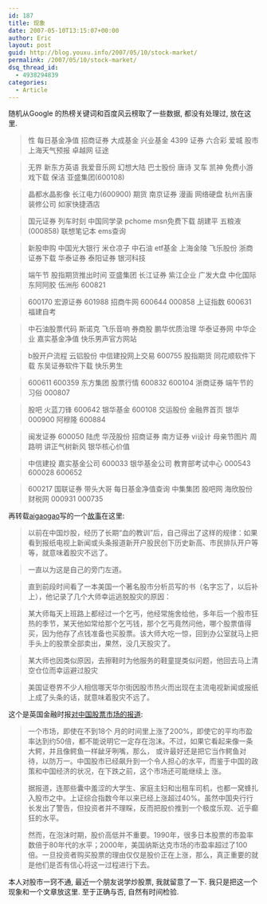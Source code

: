 ```yaml
---
id: 187
title: 现象
date: 2007-05-10T13:15:07+00:00
author: Eric
layout: post
guid: http://blog.youxu.info/2007/05/10/stock-market/
permalink: /2007/05/10/stock-market/
dsq_thread_id:
  - 4938294839
categories:
  - Article
---
```

随机从Google 的热榜关键词和百度风云榜取了一些数据, 都没有处理过, 放在这里.

> 性 每日基金净值 招商证券 大成基金 兴业基金 4399 证券 六合彩 爱城 股市 上海天气预报 卓越网 征途
  
> 无界 新东方英语 我爱音乐网 幻想大陆 巴士股份 唐诗 叉车 凯神 免费小游戏下载 保洁 亚盛集团(600108)
  
> 晶都水晶影像 长江电力(600900) 期货 南京证券 漫画 网络硬盘 杭州吉康装修公司 如家快捷酒店
  
> 国元证券 列车时刻 中国同学录 pchome msn免费下载 胡建平 五粮液(000858) 联想笔记本 ems查询
  
> 新股申购 中国光大银行 米仓凉子 中石油 etf基金 上海金陵 飞乐股份 浙商证券下载 华泰证券 泰阳证券 银河科技
  
> 端午节 股指期货推出时间 亚盛集团 长江证券 紫江企业 广发大盘 中化国际 东阿阿胶 伍洲彤 600821
  
> 600170 宏源证券 601988 招商牛网 600644 000858 上证指数 600631 福建自考
  
> 中石油股票代码 斯诺克 飞乐音响 券商股 鹏华优质治理 华泰证券网 中华企业 嘉实基金净值 快乐男声官方网站
  
> b股开户流程 云铝股份 中信建投网上交易 600755 股指期货 同花顺软件下载 东吴证券软件下载 快乐男生
  
> 600611 600359 东方集团 股票行情 600832 600104 浙商证券 端午节的习俗 000807
  
> 股吧 火蓝刀锋 600642 银华基金 600108 交运股份 金融界首页 银华 000900 阿穆隆 600884
  
> 闽发证券 600050 陆虎 华茂股份 招商证券 南方证券 vi设计 母亲节图片 周路明 讲正气树新风 银华核心价值
  
> 中信建投 嘉实基金公司 600033 银华基金公司 教育部考试中心 000543 600028 600652
  
> 600217 国联证券 带头大哥 每日基金净值查询 中集集团 股吧网 海欣股份 财税网 000931 000735

再转载[aigaogao](http://blog.donews.com/aigaogao/)写的一个[故事](http://blog.donews.com/aigaogao/archive/2006/12/03/1089708.aspx)在这里:

> 以前在中国炒股，经历了长期“血的教训”后，自己得出了这样的规律：如果看到报纸电视上新闻或头条报道新开户股民创下历史新高、市民排队开户等等，就意味着股灾不远了。
  
> 一直以为这是自己的旁门左道。
  
> 直到前段时间看了一本美国一个著名股市分析员写的书（名字忘了，以后补上），他记录了几个大师幸运逃脱股灾的原因：
  
> 某大师每天上班路上都经过一个乞丐，他经常施舍给他，多年后一个股市狂热的季节，某天他如常给那个乞丐钱，那个乞丐竟然问他，哪个股票值得买，因为他存了点钱准备也买股票。该大师大吃一惊，回到办公室就马上把手头上的股票全部卖出，果然，没几天股灾了。
  
> 某大师也因类似原因，去擦鞋时为他服务的鞋童提类似问题，他回去马上清空仓位而幸运避过股灾
  
> 美国证卷界不少人相信哪天华尔街因股市热火而出现在主流电视新闻或报纸上成了头条的话，就意味着股灾不远了。

这个是英国金融时报[对中国股票市场的报道](http://www.cnfstar.com/stock/2007/20070509/20070509368747.shtml):

> <span class="txtContent1">一个市场，即使在不到18个 月的时间里上涨了200%，即使它的平均市盈率达到约50倍，都不能说明它一定存在泡沫。不过，如果它看起来像一条大鳄，并且像鳄鱼一样龇牙咧嘴，那么， 或许最好还是把它当作鳄鱼对待，以防万一。中国股市已经飙升到一个令人担心的水平，而鉴于中国的政策和中国经济的状况，在下跌之前，这个市场还可能继续上 涨。</span>
> 
> 据报道，连那些囊中羞涩的大学生、家庭主妇和出租车司机，也都一窝蜂扎入股市之中。上证综合指数今年以来已经上涨超过40%。虽然中国央行行长发出了警告，但投资者并不理睬，反而把股价推到一个极度乐观、近乎癫狂的水平。
> 
> 然而，在泡沫时期，股价高低并不重要。1990年，很多日本股票的市盈率数倍于80年代的水平；2000年，美国纳斯达克市场的市盈率超过了100倍。一旦投资者购买股票的理由仅仅是股价正在上涨，那么，真正重要的就是他们是否有信心将这一过程进行下去。

本人对股市一窍不通, 最近一个朋友说学炒股票, 我就留意了一下. 我只是把这一个现象和一个文章放这里. 至于正确与否, 自然有时间检验.
